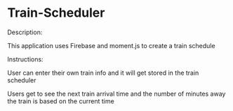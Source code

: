# Train-Scheduler

Description:

This application uses Firebase and moment.js to create a train schedule

Instructions:

User can enter their own train info and it will get stored in the train scheduler


Users get to see the next train arrival time and the number of minutes away the train is based on the current time
